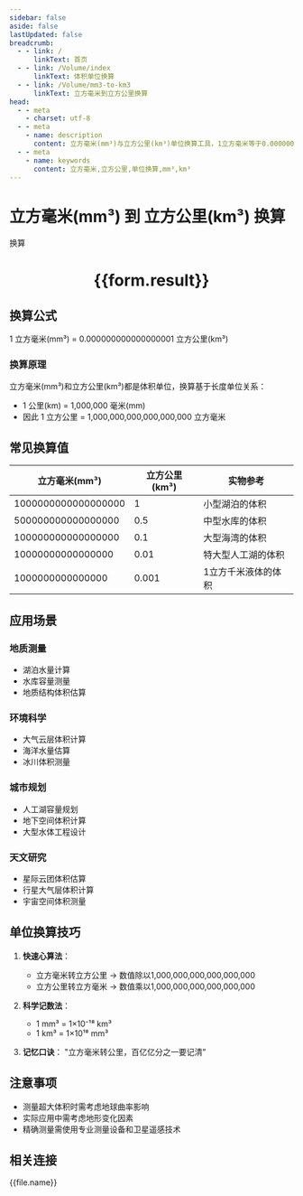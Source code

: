 ```yaml
---
sidebar: false
aside: false
lastUpdated: false
breadcrumb:
  - - link: /
      linkText: 首页
  - - link: /Volume/index
      linkText: 体积单位换算
  - - link: /Volume/mm3-to-km3
      linkText: 立方毫米到立方公里换算
head:
  - - meta
    - charset: utf-8
  - - meta
    - name: description
      content: 立方毫米(mm³)与立方公里(km³)单位换算工具，1立方毫米等于0.000000000000000001立方公里。
  - - meta
    - name: keywords
      content: 立方毫米,立方公里,单位换算,mm³,km³
---
```


# 立方毫米(mm³) 到 立方公里(km³) 换算

<script setup>
import { onMounted, reactive, inject ,ref  } from 'vue'
import { NButton,NForm ,NFormItem,NInput,NInputNumber,NSelect,NCard,useMessage ,NGrid ,NGi } from 'naive-ui'
import { defineClientComponent } from 'vitepress'
import { Volume } from '../../files';

const convert = inject('convert')
const formRef = ref(null);
const rules = {
  number:{
    required: true,
    type: 'number',
    trigger: "blur"
  }
}
const form = reactive({
  number:null,
  result:'',
  title:'立方毫米(mm³)到立方公里(km³)换算'
})

const convertHandler = (e) => {
  e.preventDefault();
  formRef.value?.validate((errors)=>{
    if (!errors) {
      form.result = `${form.number} mm³ = ${convert(form.number).from('mm3').to('km3')} km³`
    }
  })
}
</script>

<n-form size="large" :model="form" ref='formRef' :rules="rules">
  <n-form-item label="数值" path="number">
    <n-input-number size="large" style="width:100%" :min="0" v-model:value="form.number" placeholder="请输入立方毫米数值" />
  </n-form-item>
  <n-form-item>
    <n-button type="primary" style="width:100%" @click="convertHandler">换算</n-button>
  </n-form-item>
</n-form>
<n-card embedded :bordered="false" hoverable>
  <div style="text-align:center">
    <h1>{{form.result}}</h1>
  </div>
</n-card>

## 换算公式
1 立方毫米(mm³) = 0.000000000000000001 立方公里(km³)

### 换算原理
立方毫米(mm³)和立方公里(km³)都是体积单位，换算基于长度单位关系：
- 1 公里(km) = 1,000,000 毫米(mm)
- 因此 1 立方公里 = 1,000,000,000,000,000,000 立方毫米

## 常见换算值
| 立方毫米(mm³) | 立方公里(km³) | 实物参考                 |
|--------------|--------------|--------------------------|
| 1000000000000000000 | 1       | 小型湖泊的体积            |
| 500000000000000000 | 0.5     | 中型水库的体积            |
| 100000000000000000 | 0.1     | 大型海湾的体积            |
| 10000000000000000 | 0.01    | 特大型人工湖的体积        |
| 1000000000000000 | 0.001   | 1立方千米液体的体积       |

## 应用场景
### 地质测量
- 湖泊水量计算
- 水库容量测量
- 地质结构体积估算

### 环境科学  
- 大气云层体积计算
- 海洋水量估算
- 冰川体积测量

### 城市规划
- 人工湖容量规划
- 地下空间体积计算
- 大型水体工程设计

### 天文研究
- 星际云团体积估算
- 行星大气层体积计算
- 宇宙空间体积测量

## 单位换算技巧
1. **快速心算法**：
   - 立方毫米转立方公里 → 数值除以1,000,000,000,000,000,000
   - 立方公里转立方毫米 → 数值乘以1,000,000,000,000,000,000

2. **科学记数法**：
   - 1 mm³ = 1×10⁻¹⁸ km³
   - 1 km³ = 1×10¹⁸ mm³

3. **记忆口诀**：
   "立方毫米转公里，百亿亿分之一要记清"

## 注意事项
- 测量超大体积时需考虑地球曲率影响
- 实际应用中需考虑地形变化因素
- 精确测量需使用专业测量设备和卫星遥感技术

## 相关连接
<n-grid x-gap="12" :cols="4">
  <n-gi v-for="(file, index) in Volume" :key="index">
    <n-button
      text
      tag="a"
      :href="file.path"
      type="primary"
    >
      {{file.name}}
    </n-button>
  </n-gi>
</n-grid>